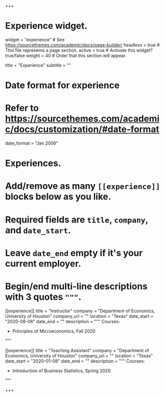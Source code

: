 +++
# Experience widget.
widget = "experience"  # See https://sourcethemes.com/academic/docs/page-builder/
headless = true  # This file represents a page section.
active = true  # Activate this widget? true/false
weight = 40  # Order that this section will appear.

title = "Experience"
subtitle = ""

# Date format for experience
#   Refer to https://sourcethemes.com/academic/docs/customization/#date-format
date_format = "Jan 2006"

# Experiences.
#   Add/remove as many `[[experience]]` blocks below as you like.
#   Required fields are `title`, `company`, and `date_start`.
#   Leave `date_end` empty if it's your current employer.
#   Begin/end multi-line descriptions with 3 quotes `"""`.
[[experience]]
  title = "Instructor"
  company = "Department of Economics, University of Houston"
  company_url = ""
  location = "Texas"
  date_start = "2020-08-08"
  date_end = ""
  description = """
  Courses:
  
  * Principles of Microeconomics, Fall 2020

  """

[[experience]]
  title = "Teaching Assistant"
  company = "Department of Economics, University of Houston"
  company_url = ""
  location = "Texas"
  date_start = "2020-01-08"
  date_end = ""
  description = """
  Courses:
  
  * Introduction of Business Statistics, Spring 2020

  """

+++
